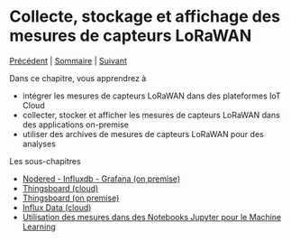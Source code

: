 # Collecte, stockage et affichage des mesures de capteurs LoRaWAN

[Précédent](07b.md) | [Sommaire](README.md) |  [Suivant](08a.md)

Dans ce chapitre, vous apprendrez à
* intégrer les mesures de capteurs LoRaWAN dans des plateformes IoT Cloud
* collecter, stocker et afficher les mesures de capteurs LoRaWAN dans des applications on-premise
* utiliser des archives de mesures de capteurs LoRaWAN pour des analyses

Les sous-chapitres

* [Nodered - Influxdb - Grafana (on premise)](08a.md)
* [Thingsboard (cloud)](08b.md)
* [Thingsboard (on premise)](08c.md)
* [Influx Data (cloud)](08d.md)
* [Utilisation des mesures dans des Notebooks Jupyter pour le Machine Learning](08e.md)
